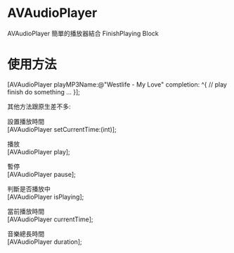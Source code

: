 AVAudioPlayer
=============
AVAudioPlayer 簡單的播放器結合 FinishPlaying Block

使用方法
=============

[AVAudioPlayer playMP3Name:@"Westlife - My Love" completion: ^{
	    // play finish do something ...
	}];
	
其他方法跟原生差不多:

設置播放時間  
[AVAudioPlayer setCurrentTime:(int)];

播放  
[AVAudioPlayer play];

暫停  
[AVAudioPlayer pause];

判斷是否播放中  
[AVAudioPlayer isPlaying];

當前播放時間  
[AVAudioPlayer currentTime];

音樂總長時間  
[AVAudioPlayer duration];
